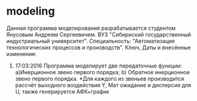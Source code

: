 # modeling
Данная программа моделирования разрабатывается студентом Янусовым Андреем Сергеевичем.
ВУЗ "Сибириский государственный индустриальный университет". Специальность: "Автоматизация технологических процессов и производств".
Ключ, Даты и внесённые изменения:
1. 17:03:2016 
Программа моделирует две передаточные функции: 
a)Инерционное звено первого порядка; b) Обратное инерционное звено первого порядка.
*Для каждого из звеньев производится рассчёт выходного воздействия Y, Мат ожидание и дисперсия для U, также генерируется АФК+график
